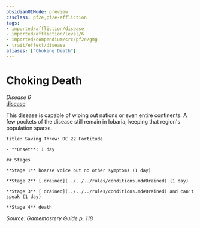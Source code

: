 ```yaml
---
obsidianUIMode: preview
cssclass: pf2e,pf2e-affliction
tags:
- imported/affliction/disease
- imported/affliction/level/6
- imported/compendium/src/pf2e/gmg
- trait/effect/disease
aliases: ["Choking Death"]
---
```

# Choking Death
*Disease 6*  
[disease](rules/traits/disease.md)  

This disease is capable of wiping out nations or even entire continents. A few pockets of the disease still remain in Iobaria, keeping that region's population sparse.

```ad-inline-affliction
title: Saving Throw: DC 22 Fortitude

- **Onset**: 1 day

## Stages

**Stage 1** hoarse voice but no other symptoms (1 day)

**Stage 2** [ drained](../../../rules/conditions.md#Drained) (1 day)

**Stage 3** [ drained](../../../rules/conditions.md#Drained) and can't speak (1 day)

**Stage 4** death
```

*Source: Gamemastery Guide p. 118*

